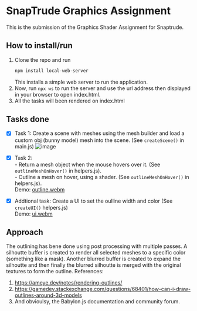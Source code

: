 # SnapTrude Graphics Assignment

This is the submission of the Graphics Shader Assignment for Snaptrude.

## How to install/run
1. Clone the repo and run
   ```bash
   npm install local-web-server
   ```
   This installs a simple web server to run the application.
2. Now, run `npx ws` to run the server and use the url address then displayed in your browser to open index.html.
3. All the tasks will been rendered on index.html

## Tasks done
- [x] Task 1: Create a scene with meshes using the mesh builder and load a custom obj (bunny model) mesh into the scene. (See `createScene()` in main.js)
      ![image](https://github.com/Ishan-002/snaptrude-assignment/assets/58972469/e1f4c239-a5a5-4b89-b11a-2b897fa219a3)


- [x] Task 2: <br>
         - Return a mesh object when the mouse hovers over it. (See `outlineMeshOnHover()` in helpers.js). <br>
         - Outline a mesh on hover, using a shader. (See `outlineMeshOnHover()` in helpers.js). <br>
      Demo: [outline.webm](https://github.com/Ishan-002/snaptrude-assignment/assets/58972469/58274795-b593-4dd5-b19e-d9a1ea753f6d)

      
- [x] Addtional task: Create a UI to set the oulline width and color (See `createUI()` helpers.js) <br>
      Demo: [ui.webm](https://github.com/Ishan-002/snaptrude-assignment/assets/58972469/4a48d0c3-f4df-4024-8908-200f61a0f75e)


## Approach
The outlining has bene done using post processing with multiple passes. A silhoutte buffer is created to render all selected meshes to a specific color (something like a mask). Another blurred buffer is created to expand the silhoutte and then finally the blurred silhoutte is merged with the original textures to form the outline.
References:
1. https://ameye.dev/notes/rendering-outlines/
2. https://gamedev.stackexchange.com/questions/68401/how-can-i-draw-outlines-around-3d-models
3. And obvioulsy, the Babylon.js documentation and community forum.
